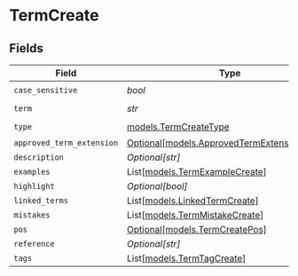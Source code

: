 # TermCreate


## Fields

| Field                                                                                    | Type                                                                                     | Required                                                                                 | Description                                                                              |
| ---------------------------------------------------------------------------------------- | ---------------------------------------------------------------------------------------- | ---------------------------------------------------------------------------------------- | ---------------------------------------------------------------------------------------- |
| `case_sensitive`                                                                         | *bool*                                                                                   | :heavy_check_mark:                                                                       | N/A                                                                                      |
| `term`                                                                                   | *str*                                                                                    | :heavy_check_mark:                                                                       | N/A                                                                                      |
| `type`                                                                                   | [models.TermCreateType](../models/termcreatetype.md)                                     | :heavy_check_mark:                                                                       | N/A                                                                                      |
| `approved_term_extension`                                                                | [Optional[models.ApprovedTermExtensionCreate]](../models/approvedtermextensioncreate.md) | :heavy_minus_sign:                                                                       | N/A                                                                                      |
| `description`                                                                            | *Optional[str]*                                                                          | :heavy_minus_sign:                                                                       | N/A                                                                                      |
| `examples`                                                                               | List[[models.TermExampleCreate](../models/termexamplecreate.md)]                         | :heavy_minus_sign:                                                                       | N/A                                                                                      |
| `highlight`                                                                              | *Optional[bool]*                                                                         | :heavy_minus_sign:                                                                       | N/A                                                                                      |
| `linked_terms`                                                                           | List[[models.LinkedTermCreate](../models/linkedtermcreate.md)]                           | :heavy_minus_sign:                                                                       | N/A                                                                                      |
| `mistakes`                                                                               | List[[models.TermMistakeCreate](../models/termmistakecreate.md)]                         | :heavy_minus_sign:                                                                       | N/A                                                                                      |
| `pos`                                                                                    | [Optional[models.TermCreatePos]](../models/termcreatepos.md)                             | :heavy_minus_sign:                                                                       | N/A                                                                                      |
| `reference`                                                                              | *Optional[str]*                                                                          | :heavy_minus_sign:                                                                       | N/A                                                                                      |
| `tags`                                                                                   | List[[models.TermTagCreate](../models/termtagcreate.md)]                                 | :heavy_minus_sign:                                                                       | N/A                                                                                      |